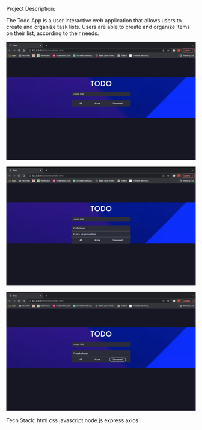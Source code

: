 Project Description:

The Todo App is a user interactive web application that allows users to create and organize task lists. 
Users are able to create and organize items on their list, according to their needs.

![Todo Web App](./images/TodoHome.png)


![Todo Web App](./images/TodoList.png)

![Todo Web App](./images/TodoComplete.png)



Tech Stack:
html
css
javascript
node.js
express
axios


